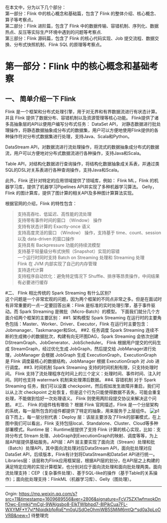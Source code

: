 

在本文中，分为以下几个部分：   
第一部分：Flink 中的核心概念和基础篇，包含了 Flink 的整体介绍、核心概念、算子等考察点。  
第二部分：Flink 进阶篇，包含了 Flink 中的数据传输、容错机制、序列化、数据热点、反压等实际生产环境中遇到的问题等考察点.   
第三部分：Flink 源码篇，包含了 Flink 的核心代码实现、Job 提交流程、数据交换、分布式快照机制、Flink SQL 的原理等考察点。   

# 第一部分：Flink 中的核心概念和基础考察
## 一、 简单介绍一下 Flink
Flink 是一个框架和分布式处理引擎，用于对无界和有界数据流进行有状态计算。并且 Flink 提供了数据分布、容错机制以及资源管理等核心功能。
Flink提供了诸多高抽象层的API以便用户编写分布式任务：
DataSet API， 对静态数据进行批处理操作，将静态数据抽象成分布式的数据集，用户可以方便地使用Flink提供的各种操作符对分布式数据集进行处理，支持Java、Scala和Python。

DataStream API，对数据流进行流处理操作，将流式的数据抽象成分布式的数据流，用户可以方便地对分布式数据流进行各种操作，支持Java和Scala。

Table API，对结构化数据进行查询操作，将结构化数据抽象成关系表，并通过类SQL的DSL对关系表进行各种查询操作，支持Java和Scala。

此外，Flink 还针对特定的应用领域提供了领域库，例如： Flink ML，Flink 的机器学习库，提供了机器学习Pipelines API并实现了多种机器学习算法。 Gelly，Flink 的图计算库，提供了图计算的相关API及多种图计算算法实现。

根据官网的介绍，Flink 的特性包含：   
>支持高吞吐、低延迟、高性能的流处理   
支持带有事件时间的窗口 （Window） 操作   
支持有状态计算的 Exactly-once 语义   
支持高度灵活的窗口 （Window） 操作，支持基于 time、count、session 以及 data-driven 的窗口操作   
支持具有 Backpressure 功能的持续流模型   
支持基于轻量级分布式快照（Snapshot）实现的容错   
一个运行时同时支持 Batch on Streaming 处理和 Streaming 处理   
Flink 在 JVM 内部实现了自己的内存管理   
支持迭代计算   
支持程序自动优化：避免特定情况下 Shuffle、排序等昂贵操作，中间结果有必要进行缓存   

#二、 Flink 相比传统的 Spark Streaming 有什么区别?   
这个问题是一个非常宏观的问题，因为两个框架的不同点非常之多。但是在面试时有非常重要的一点一定要回答出来：Flink 是标准的实时处理引擎，基于事件驱动。而 Spark Streaming 是微批（Micro-Batch）的模型。
下面我们就分几个方面介绍两个框架的主要区别：
##1. 架构模型
Spark Streaming 在运行时的主要角色包括：Master、Worker、Driver、Executor，Flink 在运行时主要包含：Jobmanager、Taskmanager和Slot。
##2. 任务调度
Spark Streaming 连续不断的生成微小的数据批次，构建有向无环图DAG，Spark Streaming 会依次创建 DStreamGraph、JobGenerator、JobScheduler。
Flink 根据用户提交的代码生成 StreamGraph，经过优化生成 JobGraph，然后提交给 JobManager进行处理，JobManager 会根据 JobGraph 生成 ExecutionGraph，ExecutionGraph 是 Flink 调度最核心的数据结构，JobManager 根据 ExecutionGraph 对 Job 进行调度。
##3. 时间机制
Spark Streaming 支持的时间机制有限，只支持处理时间。 Flink 支持了流处理程序在时间上的三个定义：处理时间、事件时间、注入时间。同时也支持 watermark 机制来处理滞后数据。
##4. 容错机制
对于 Spark Streaming 任务，我们可以设置 checkpoint，然后假如发生故障并重启，我们可以从上次 checkpoint 之处恢复，但是这个行为只能使得数据不丢失，可能会重复处理，不能做到恰好一次处理语义。
Flink 则使用两阶段提交协议来解决这个问题。
#三、 Flink 的组件栈有哪些？
根据 Flink 官网描述，Flink 是一个分层架构的系统，每一层所包含的组件都提供了特定的抽象，用来服务于上层组件。
![p1](https://mmbiz.qpic.cn/mmbiz_png/UdK9ByfMT2OKoDp7OuQQE0fccQQrNYXMcQyfq7HzfuHWQBXAt6RZn9Vz7zpFhYNdZxd4WkwicJictWlCBJHe1JOQ/640?wx_fmt=png&tp=webp&wxfrom=5&wx_lazy=1&wx_co=1)
自下而上，每一层分别代表：Deploy 层：该层主要涉及了Flink的部署模式，在上图中我们可以看出，Flink 支持包括local、Standalone、Cluster、Cloud等多种部署模式。Runtime 层：Runtime层提供了支持 Flink 计算的核心实现，比如：支持分布式 Stream 处理、JobGraph到ExecutionGraph的映射、调度等等，为上层API层提供基础服务。API层：API 层主要实现了面向流（Stream）处理和批（Batch）处理API，其中面向流处理对应DataStream API，面向批处理对应DataSet API，后续版本，Flink有计划将DataStream和DataSet API进行统一。Libraries层：该层称为Flink应用框架层，根据API层的划分，在API层之上构建的满足特定应用的实现计算框架，也分别对应于面向流处理和面向批处理两类。面向流处理支持：CEP（复杂事件处理）、基于SQL-like的操作（基于Table的关系操作）；面向批处理支持：FlinkML（机器学习库）、Gelly（图处理）。


----------
Orgin:  https://mp.weixin.qq.com/s?src=11&timestamp=1609689556&ver=2806&signature=FcV75ZX1wfmxokDnfOwc-Ermkji*mCgl-9WAlgsbo8-ElkTWlbhpd7-8lPikCua7FL-WXYMF*Y7yl*NIqidkbfpRqE*m0qUSdOeOhmiWB5SMiM6mtQr*sd0a3pLoOVRB&new=1
待整理完
